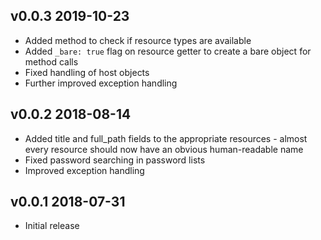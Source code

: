 ## v0.0.3 2019-10-23

- Added method to check if resource types are available
- Added `_bare: true` flag on resource getter to create a bare object for
  method calls
- Fixed handling of host objects
- Further improved exception handling

## v0.0.2 2018-08-14

- Added title and full_path fields to the appropriate resources - almost every
  resource should now have an obvious human-readable name
- Fixed password searching in password lists
- Improved exception handling

## v0.0.1 2018-07-31

- Initial release
